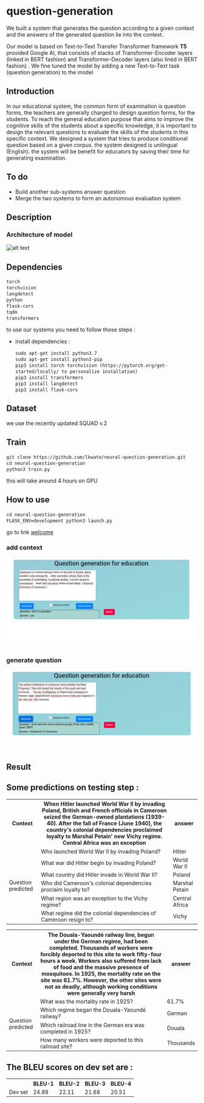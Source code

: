# question-generation
We built a system that generates the question according to a given context and the answers of the generated question lie into the context.

Our model is based on Text-to-Text Transfer Transformer framework **T5** provided Google AI, that consists of stacks of Transformer-Encoder layers (linked in BERT fashion) and Transformer-Decoder layers (also lined in BERT fashion) . We fine tuned the model by adding a new Text-to-Text task (question generation) to the model


## Introduction 
In our educational system, the common form of examination is question forms, the teachers are generally charged to design question forms, for the students. To reach the general education purpose that aims to improve the cognitive skills of the students about a specific knowledge, it is important to design the relevant questions to evaluate the skills of the students in this specific context. We designed a system that tries to produce conditional question based on a given corpus. the system designed is unilingual (English). the system will be benefit for educators by saving their time for generating examination.  

## To do
* Build another sub-systems answer question
* Merge the two systems to form an autonomous evaluation system 

## Description
### Architecture of model
![alt text](https://github.com/lkwate/neural-question-generation/blob/master/images/architecture-nn.jpg)

## Dependencies

```
torch
torchvision
langdetect
python
flask-cors
tqdm
transformers
```
to use our systems you need to follow those steps : 

* install dependencies : 

	```
	sudo apt-get install python3.7
	sudo apt-get install python3-pip
	pip3 install torch torchvision (https://pytorch.org/get-started/locally/ to personalize installation)
	pip3 install transformers
	pip3 install langdetect
	pip3 install flask-cors
	```
## Dataset
we use the recently updated SQUAD v.2

## Train
```
git clone https://github.com/lkwate/neural-question-generation.git
cd neural-question-generation
python3 train.py
```

this will take around 4 hours on GPU

## How to use 
```
cd neural-question-generation
FLASK_ENV=development python3 launch.py
```
go to link [welcome](http://127.0.0.1:5000)

### add context
![alt text](https://github.com/lkwate/neural-question-generation/blob/master/images/add_context.png)
### generate question 
![alt text](https://github.com/lkwate/neural-question-generation/blob/master/images/generate_question.png)

## Result

<h2>Some predictions on testing step :</h2>
<table>
  <tr>
    <th>Context</th>
    <th> When Hitler launched World War II by invading Poland, British and French officials in Cameroon seized the German-owned plantations (1939-40). After the fall of France (June 1940), the country's colonial dependencies proclaimed loyalty to Marshal Petain' new Vichy regime. Central Africa was an exception</th>
    <th>answer</th>
  </tr>
  <tr>
    <td rowspan="6">Question predicted</td>
    <td>Who launched World War II by invading Poland?</td>
    <td>Hitler</td>
  </tr>
  <tr>
    <td>What war did Hitler begin by invading Poland?</td>
    <td>World War II</td>
  </tr>
  <tr>
    <td>What country did Hitler invade in World War II?</td>
    <td>Poland</td>
  </tr>
  <tr>
    <td>Who did Cameroon's colonial dependencies proclaim loyalty to?</td>
    <td>Marshal Petain</td>
  </tr>
  <tr>
    <td>What region was an exception to the Vichy regime?</td>
    <td>Central Africa</td>
  </tr>
  <tr>
    <td>What regime did the colonial dependencies of Cameroon resign to?</td>
    <td>Vichy</td>
  </tr>
</table>


<table>
  <tr>
    <th>Context</th>
    <th>The Douala-Yaoundé railway line, begun under the German regime, had been completed. Thousands of workers were forcibly deported to this site to work fifty-four hours a week. Workers also suffered from lack of food and the massive presence of mosquitoes. In 1925, the mortality rate on the site was 61.7%. However, the other sites were not as deadly, although working conditions were generally very harsh</th>
    <th>answer</th>
  </tr>
  <tr>
    <td rowspan="4">Question predicted</td>
    <td>What was the mortality rate in 1925?</td>
    <td>61.7%</td>
  </tr>
  <tr>
    <td>Which regime began the Douala-Yaoundé railway?</td>
    <td>German</td>
  </tr>
  <tr>
    <td>Which railroad line in the German era was completed in 1925?</td>
    <td>Douala</td>
  </tr>
  <tr>
    <td>How many workers were deported to this railroad site?</td>
    <td>Thousands</td>
  </tr>
</table>



<h2>The BLEU scores on dev set are :</h2>
<table>
  <tr>
    <th></th>
    <th>BLEU-1</th>
    <th>BLEU-2</th>
    <th>BLEU-3</th>
    <th>BLEU-4</th>  
  </tr>
  <tr>
    <td>Dev set</td>
    <td>24.88</td>
    <td>22.11</td>
    <td>21.68</td>
    <td>20.51</td>
  </tr>
</table>


